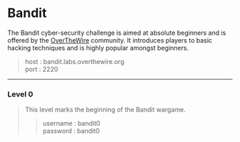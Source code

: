 <base target="_blank">

# Bandit
The Bandit cyber-security challenge is aimed at absolute beginners and is offered by the [OverTheWire](https://overthewire.org/wargames/) community. It introduces players to basic hacking techniques and is highly popular amongst beginners.

> host : bandit.labs.overthewire.org  
> port : 2220

---

### Level 0

>This level marks the beginning of the Bandit wargame. 
>> username : bandit0  
>> password : bandit0
